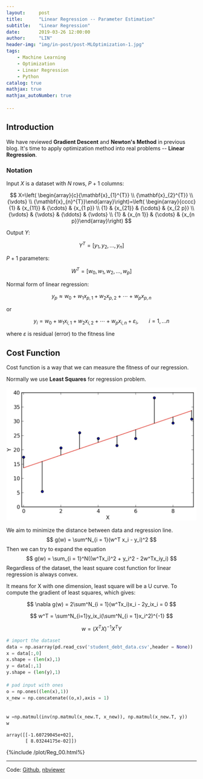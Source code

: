 ```yaml
---
layout:     post
title:      "Linear Regression -- Parameter Estimation"
subtitle:   "Linear Regression"
date:       2019-03-26 12:00:00
author:     "LIN"
header-img: "img/in-post/post-MLOptimization-1.jpg"
tags:
    - Machine Learning
    - Optimization
    - Linear Regression
    - Python
catalog: true
mathjax: true
mathjax_autoNumber: true

---
```


## Introduction

We have reviewed **Gradient Descent** and **Newton's Method** in previous blog. It's time to apply optimization method into real problems -- **Linear Regression**.

### Notation

Input $X$ is a dataset with $N$ rows, $P+1$ columns:  


$$
X=\left( \begin{array}{c}{\mathbf{x}_{1}^{T}} \\ {\mathbf{x}_{2}^{T}} \\ {\vdots} \\ {\mathbf{x}_{n}^{T}}\end{array}\right)=\left( \begin{array}{cccc}{1} & {x_{11}} & {\cdots} & {x_{1 p}} \\ {1} & {x_{21}} & {\cdots} & {x_{2 p}} \\ {\vdots} & {\vdots} & {\ddots} & {\vdots} \\ {1} & {x_{n 1}} & {\cdots} & {x_{n p}}\end{array}\right)
$$


Output $Y$: 

$$Y^T = [y_1, y_2, ..., y_n]$$  

$P+1$ parameters: 

$$W^T = [w_0, w_1, w_2, ..., w_p]$$   

Normal form of linear regression: 

$$y_p \approx w_0 + w_1x_{p, 1} + w_2x_{p,2} + \cdots + w_px_{p,n}$$ 

or 

$$y_i = w_0 + w_1x_{i, 1} + w_2x_{i,2} + \cdots + w_px_{i,n} + \varepsilon_i, \ \ \ \ \ \ \ i = 1,...n$$   

where $\varepsilon$ is residual (error) to the fitness line 





## Cost Function

Cost function is a way that we can measure the fitness of our regression.

Normally we use **Least Squares** for regression problem.

![least_squares](/img/in-post/ML_Optimization/least_squares.jpg)

We aim to minimize the distance between data and regression line.
$$
g(w) = \sum^N_{i = 1}(w^T x_i - y_i)^2
$$
Then we can try to expand the equation
$$
g(w) = \sum_{i = 1}^N((w^Tx_i)^2 + y_i^2 - 2w^Tx_iy_i)
$$
Regardless of the dataset, the least square cost function for linear regression is always convex.

It means for X with one dimension, least square will be a U curve. To compute the gradient of least squares, which gives:


$$
\nabla g(w) = 2\sum^N_{i = 1}(w^Tx_i)x_i - 2y_ix_i = 0
$$

$$
w^T = \sum^N_{i=1}y_ix_i(\sum^N_{i = 1}x_i^2)^{-1}
$$

$$
w = (X^TX)^{-1}X^TY
$$

```python
# import the dataset
data = np.asarray(pd.read_csv('student_debt_data.csv',header = None))
x = data[:,0]
x.shape = (len(x),1)
y = data[:,1]
y.shape = (len(y),1)

# pad input with ones
o = np.ones((len(x),1))
x_new = np.concatenate((o,x),axis = 1)


w =np.matmul(inv(np.matmul(x_new.T, x_new)), np.matmul(x_new.T, y))      # weights learned by solving linear system
w
```

```output
array([[-1.60729045e+02],
       [ 8.03244175e-02]])
```



{%include /plot/Reg_00.html%}



------

Code: [Github](<https://github.com/linchrisdeng/ML_post/tree/master/ML_01_Regression>), [nbviewer](<https://nbviewer.jupyter.org/github/linchrisdeng/ML_post/blob/master/ML_01_Regression/ML_01_regression.ipynb>)

